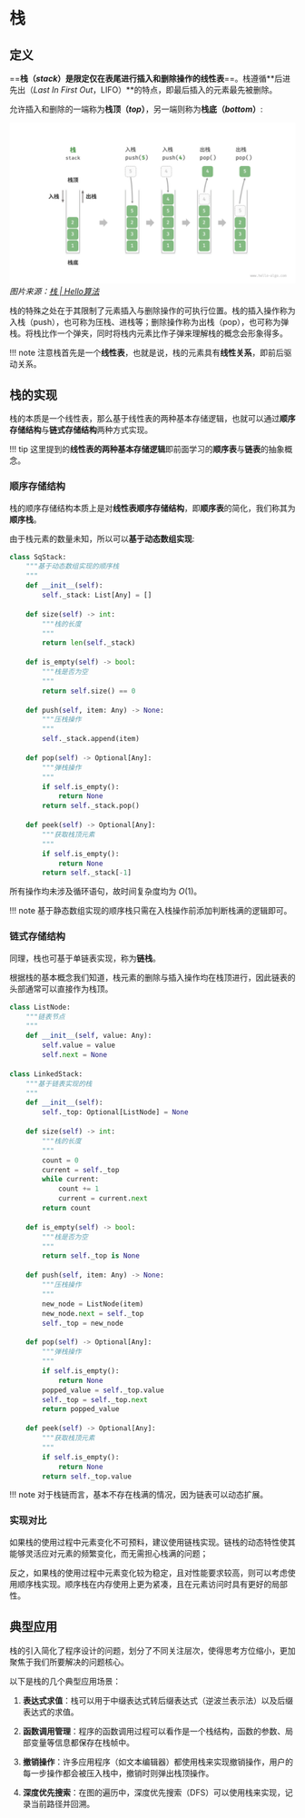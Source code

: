 # 栈


## 定义

==**栈（*stack*）**是限定**仅在表尾进行插入和删除操作的线性表**==。栈遵循**后进先出（*Last In First Out*，LIFO）**的特点，即最后插入的元素最先被删除。

允许插入和删除的一端称为**栈顶（*top*）**，另一端则称为**栈底（*bottom*）**:

![栈](../../../assets/dsa.assets/ds/linear/stack/stack_operations.png)
*图片来源：[栈 | Hello算法](https://www.hello-algo.com/chapter_stack_and_queue/stack/)*

栈的特殊之处在于其限制了元素插入与删除操作的可执行位置。栈的插入操作称为入栈（push），也可称为压栈、进栈等；删除操作称为出栈（pop），也可称为弹栈。将栈比作一个弹夹，同时将栈内元素比作子弹来理解栈的概念会形象得多。

!!! note
    注意栈首先是一个**线性表**，也就是说，栈的元素具有**线性关系**，即前后驱动关系。

## 栈的实现

栈的本质是一个线性表，那么基于线性表的两种基本存储逻辑，也就可以通过**顺序存储结构**与**链式存储结构**两种方式实现。

!!! tip
    这里提到的**线性表的两种基本存储逻辑**即前面学习的**顺序表**与**链表**的抽象概念。

### 顺序存储结构

栈的顺序存储结构本质上是对**线性表顺序存储结构**，即**顺序表**的简化，我们称其为**顺序栈**。

由于栈元素的数量未知，所以可以**基于动态数组实现**:

```py
class SqStack:
    """基于动态数组实现的顺序栈
    """
    def __init__(self):
        self._stack: List[Any] = []

    def size(self) -> int:
        """栈的长度
        """
        return len(self._stack)

    def is_empty(self) -> bool:
        """栈是否为空
        """
        return self.size() == 0

    def push(self, item: Any) -> None:
        """压栈操作
        """
        self._stack.append(item)

    def pop(self) -> Optional[Any]:
        """弹栈操作
        """
        if self.is_empty():
            return None
        return self._stack.pop()

    def peek(self) -> Optional[Any]:
        """获取栈顶元素
        """
        if self.is_empty():
            return None
        return self._stack[-1]
```

所有操作均未涉及循环语句，故时间复杂度均为 $O(1)$。

!!! note
    基于静态数组实现的顺序栈只需在入栈操作前添加判断栈满的逻辑即可。

### 链式存储结构

同理，栈也可基于单链表实现，称为**链栈**。

根据栈的基本概念我们知道，栈元素的删除与插入操作均在栈顶进行，因此链表的头部通常可以直接作为栈顶。

```py
class ListNode:
    """链表节点
    """
    def __init__(self, value: Any):
        self.value = value
        self.next = None

class LinkedStack:
    """基于链表实现的栈
    """
    def __init__(self):
        self._top: Optional[ListNode] = None

    def size(self) -> int:
        """栈的长度
        """
        count = 0
        current = self._top
        while current:
            count += 1
            current = current.next
        return count

    def is_empty(self) -> bool:
        """栈是否为空
        """
        return self._top is None

    def push(self, item: Any) -> None:
        """压栈操作
        """
        new_node = ListNode(item)
        new_node.next = self._top
        self._top = new_node

    def pop(self) -> Optional[Any]:
        """弹栈操作
        """
        if self.is_empty():
            return None
        popped_value = self._top.value
        self._top = self._top.next
        return popped_value

    def peek(self) -> Optional[Any]:
        """获取栈顶元素
        """
        if self.is_empty():
            return None
        return self._top.value
```

!!! note
    对于栈链而言，基本不存在栈满的情况，因为链表可以动态扩展。

### 实现对比

如果栈的使用过程中元素变化不可预料，建议使用链栈实现。链栈的动态特性使其能够灵活应对元素的频繁变化，而无需担心栈满的问题；

反之，如果栈的使用过程中元素变化较为稳定，且对性能要求较高，则可以考虑使用顺序栈实现。顺序栈在内存使用上更为紧凑，且在元素访问时具有更好的局部性。

## 典型应用

栈的引入简化了程序设计的问题，划分了不同关注层次，使得思考方位缩小，更加聚焦于我们所要解决的问题核心。

以下是栈的几个典型应用场景：

1. **表达式求值**：栈可以用于中缀表达式转后缀表达式（逆波兰表示法）以及后缀表达式的求值。

2. **函数调用管理**：程序的函数调用过程可以看作是一个栈结构，函数的参数、局部变量等信息都保存在栈帧中。

3. **撤销操作**：许多应用程序（如文本编辑器）都使用栈来实现撤销操作，用户的每一步操作都会被压入栈中，撤销时则弹出栈顶操作。

4. **深度优先搜索**：在图的遍历中，深度优先搜索（DFS）可以使用栈来实现，记录当前路径并回溯。
